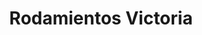 ---
title: "Rodamientos Victoria"
url: /caracas/rodamientos-victoria/
shop: piezas de automóviles
---